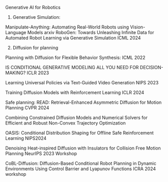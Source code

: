 Generative AI for Robotics


1. Generative Simulation:

Manipulate-Anything: Automating Real-World Robots using Vision-Language Models arxiv
RoboGen: Towards Unleashing Infinite Data for Automated Robot Learning via Generative Simulation ICML 2024

2. Diffusion for  planning


Planning with Diffusion for Flexible Behavior Synthesis: ICML 2022

IS CONDITIONAL GENERATIVE MODELING ALL YOU NEED FOR DECISION-MAKING? ICLR 2023

Learning Universal Policies via Text-Guided Video Generation NIPS 2023

Training Diffusion Models with Reinforcement Learning ICLR 2024


Safe planning:
READ: Retrieval-Enhanced Asymmetric Diffusion for Motion Planning CVPR 2024

Combining Constrained Diffusion Models and Numerical Solvers for Efficient and Robust Non-Convex Trajectory Optimization

OASIS: Conditional Distribution Shaping for Offline Safe Reinforcement Learning NIPS2024

Denoising Heat-inspired Diffusion with Insulators for Collision Free Motion Planning NeurIPS 2023 Workshop

CoBL-Diffusion: Diffusion-Based Conditional Robot Planning in Dynamic Environments Using Control Barrier and Lyapunov Functions ICRA 2024 workshop

<!-- Model-Based Diffusion for Trajectory Optimization -->